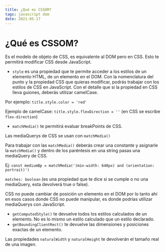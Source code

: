 ```yaml
---
title: ¿Qué es CSSOM?
tags: javascript dom
date: 2021-05-17
---
```


# ¿Qué es CSSOM?
Es el modelo de objeto de CSS, es equivalente al DOM pero en CSS. Esto te permitirá modificar CSS desde JavaScript.

-   `style` es una propiedad que te permite acceder a los estilos de un elemento HTML, de un elemento en el DOM. Con la nomenclatura del punto y la propiedad CSS que quieras modificar, podrás trabajar con los estilos de CSS en JavaScript. Con el detalle que si la propiedad en CSS lleva guiones, deberás utilizar camelCase.

Por ejemplo: `title.style.color = 'red'`

Ejemplo de camelCase: `title.style.flexDirection = ''` (en CSS se escribe `flex-direction`)

-   `matchMedia()` te permitirá evaluar breakPoints de CSS.

Las mediaQuerys de CSS se usan con `matchMedia()`

Para trabajar con las `matchMedia()` deberás crear una constante y asignarle la `matchMedia()` y dentro de los paréntesis en una string pasas una mediaQuery de CSS.

Ej: `const mediumBp = matchMedia('(min-width: 640px) and (orientation: portrait)')`

`matches: boolean` (es una propiedad que te dice si se cumple o no una mediaQuery, esta devolverá true o false).

CSS no puede cambiar de posición un elemento en el DOM por lo tanto ahí en esos casos donde CSS no puede manipular, es donde podrías utilizar mediaQuerys con JavaScript.

-   `getComputedStyle()` te devuelve todos los estilos calculados de un elemento. No es lo mismo un estilo calculado que un estilo declarado.
-   `getBoundingClientRect()` te devuelve las dimensiones y posiciones exactas de un elemento.

Las propiedades `naturalWidth` y `naturalHeight` te devolverán el tamaño real de una imagen.
